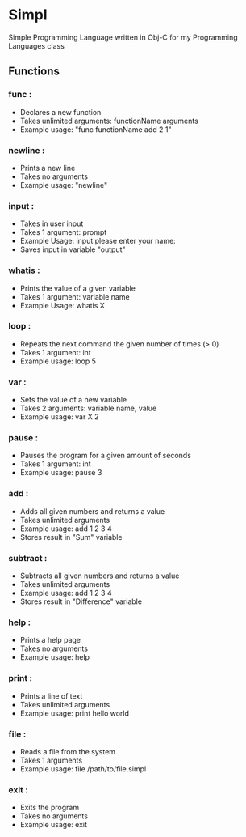 # Simpl
Simple Programming Language written in Obj-C for my Programming Languages class 

## Functions

### func : 
 * Declares a new function
 * Takes unlimited arguments: functionName arguments
 * Example usage: "func functionName add 2 1"
 
 ### newline : 
 * Prints a new line
 * Takes no arguments
 * Example usage: "newline"
 
 ### input :
 * Takes in user input
 * Takes 1 argument: prompt
 * Example Usage: input please enter your name:
 * Saves input in variable "output"
 
 ### whatis :
 * Prints the value of a given variable
 * Takes 1 argument: variable name
 * Example Usage: whatis X
 
 ### loop :
 * Repeats the next command the given number of times (> 0)
 * Takes 1 argument: int
 * Example usage: loop 5
 
 ### var :
 * Sets the value of a new variable
 * Takes 2 arguments: variable name, value
 * Example usage: var X 2
 
 ### pause :
 * Pauses the program for a given amount of seconds
 * Takes 1 argument: int
 * Example usage: pause 3
 
 ### add :
 * Adds all given numbers and returns a value
 * Takes unlimited arguments
 * Example usage: add 1 2 3 4
 * Stores result in "Sum" variable
 
 ### subtract : 
 * Subtracts all given numbers and returns a value
 * Takes unlimited arguments
 * Example usage: add 1 2 3 4
 * Stores result in "Difference" variable
 
 ### help :
 * Prints a help page
 * Takes no arguments
 * Example usage: help
 
 ### print : 
 * Prints a line of text
 * Takes unlimited arguments
 * Example usage: print hello world
 
 ### file :
 * Reads a file from the system
 * Takes 1 arguments
 * Example usage: file /path/to/file.simpl
 
 ### exit : 
 * Exits the program
 * Takes no arguments
 * Example usage: exit
 
 
 

